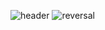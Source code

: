 ![header](https://capsule-render.vercel.app/api?color=auto&type=soft&text=jisoung&animation=blink&)
![reversal](https://capsule-render.vercel.app/api?type=rect&text=RECT&fontAlign=30&fontSize=30&desc=Use%20theme&descAlign=60&descAlignY=50&theme=radical)
